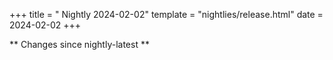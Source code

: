 +++
title = " Nightly 2024-02-02"
template = "nightlies/release.html"
date = 2024-02-02
+++

** Changes since nightly-latest **
